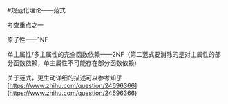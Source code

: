 #规范化理论——范式

考查重点之一

原子性——1NF

单主属性/多主属性的完全函数依赖——2NF（第二范式要消除的是对主属性的部分函数依赖，单主属性不可能存在部分函数依赖）

关于范式，更生动详细的描述可以参考知乎[https://www.zhihu.com/question/24696366](https://www.zhihu.com/question/24696366)
